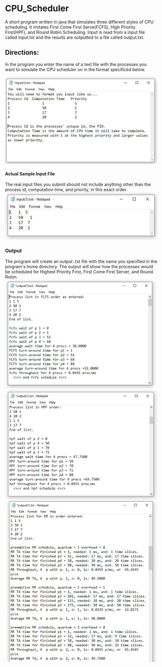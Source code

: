 # CPU_Scheduler
A short program written in java that simulates three different styles of CPU scheduling. It imitates First Come First Serve(FCFS), High Priority First(HPF), and Round Robin Scheduling. Input is read from a input file called input.txt and the results are outputted to a file called output.txt. 

## Directions:
In the program you enter the name of a text file with the processes you want to simulate the CPU scheduler on in the format specificed below.

![](images/CPU%20scheduler%20images/input_desc.JPG)

#### Actual Sample Input File
The real input files you submit should not include anything other than the process id, computation time, and priority, in this exact order.
![](images/CPU%20scheduler%20images/sample_input.JPG)

### Output
The program will create an output .txt file with the  name you specified in the program's home directory. The output will show how the processes would be scheduled for Highest Priority First, First Come First Server, and Round Robin.
![](images/CPU%20scheduler%20images/output1.JPG)
![](images/CPU%20scheduler%20images/output2.JPG)
![](images/CPU%20scheduler%20images/output3.JPG)

